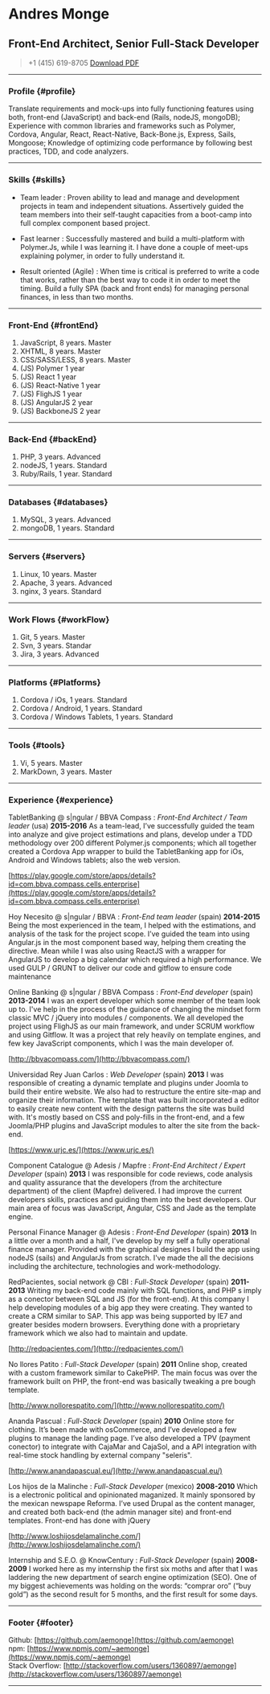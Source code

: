 # Andres Monge
## Front-End Architect, Senior Full-Stack Developer

> +1 (415) 619-8705
> [Download PDF](resume.pdf)

------

### Profile {#profile}

Translate requirements and mock-ups into fully functioning features using both, front-end (JavaScript) and back-end (Rails, nodeJS, mongoDB); Experience with common libraries and frameworks such as Polymer, Cordova, Angular, React, React-Native, Back-Bone.js, Express, Sails, Mongoose; Knowledge of optimizing code performance by following best practices, TDD, and code analyzers.

------

### Skills {#skills}

* Team leader
  : Proven ability to lead and manage and development projects in team and independent situations. Assertively guided the
  team members into their self-taught capacities from a boot-camp into full complex component based project.

* Fast learner
  : Successfully mastered and build a multi-platform with Polymer.Js, while I was learning it. I have done a
  couple of meet-ups explaining polymer, in order to fully understand it.

* Result oriented (Agile)
  : When time is critical is preferred to write a code that works, rather than the best way to code it in order to meet
  the timing. Build a fully SPA (back and front ends) for managing personal finances, in less than two months.

-------

### Front-End {#frontEnd}

1. JavaScript, 8 years. Master
1. XHTML, 8 years. Master
1. CSS/SASS/LESS, 8 years. Master
1. (JS) Polymer 1 year
1. (JS) React 1 year
1. (JS) React-Native 1 year
1. (JS) FlighJS 1 year
1. (JS) AngularJS 2 year
1. (JS) BackboneJS 2 year

-------

### Back-End {#backEnd}

1. PHP, 3 years. Advanced
1. nodeJS, 1 years. Standard
1. Ruby/Rails, 1 year. Standard

-------

### Databases {#databases}

1. MySQL, 3 years. Advanced
1. mongoDB, 1 years. Standard

-------

### Servers {#servers}

1. Linux, 10 years. Master
1. Apache, 3 years. Advanced
1. nginx, 3 years. Standard

-------

### Work Flows {#workFlow}

1. Git, 5 years. Master
1. Svn, 3 years. Standar
1. Jira, 3 years. Advanced

-------

### Platforms {#Platforms}

1. Cordova / iOs, 1 years. Standard
1. Cordova / Android, 1 years. Standard
1. Cordova / Windows Tablets, 1 years. Standard

-------

### Tools {#tools}

1. Vi, 5 years. Master
1. MarkDown, 3 years. Master

------

### Experience {#experience}

TabletBanking @ s|ngular / BBVA Compass
: *Front-End Architect / Team leader* (usa)
  __2015-2016__
 As a team-lead, I’ve successfully guided the team into analyze and give project estimations and plans, develop under a TDD methodology over 200 different Polymer.js components; which all together created a Cordova App wrapper to build the TabletBanking app for iOs, Android and Windows tablets; also the web version.

 [https://play.google.com/store/apps/details?id=com.bbva.compass.cells.enterprise](https://play.google.com/store/apps/details?id=com.bbva.compass.cells.enterprise)

Hoy Necesito @ s|ngular / BBVA
: *Front-End team leader* (spain)
  __2014-2015__
 Being the most experienced in the team, I helped with the estimations, and analysis of the task for the project scope. I’ve guided the team into using Angular.js in the most component based way, helping them creating the directive. Mean while I was also using ReactJS with a wrapper for AngularJS to develop a big calendar which required a high performance. We used GULP / GRUNT to deliver our code and git­flow to ensure code maintenance

Online Banking @ s|ngular / BBVA Compass
: *Front-End developer* (spain)
  __2013-2014__
 I was an expert developer which some member of the team look up to. I've help in the process of the guidance of changing the mindset form classic MVC / jQuery into modules / components. We all developed the project using FlighJS as our main framework, and under SCRUM workflow and using Git­flow. It was a project that rely heavily on template engines, and few key JavaScript components, which I was the main developer of.

 [http://bbvacompass.com/](http://bbvacompass.com/)

Universidad Rey Juan Carlos
: *Web Developer* (spain)
  __2013__
 I was responsible of creating a dynamic template and plugins under Joomla to build their entire website. We also had to restructure the entire site-map and organize their information. The template that was built incorporated a editor to easily create new content with the design patterns the site was build with. It's mostly based on CSS and poly-fills in the front-end, and a few Joomla/PHP plugins and JavaScript modules to alter the site from the back-end.

 [https://www.urjc.es/](https://www.urjc.es/)

Component Catalogue @ Adesis / Mapfre
: *Front-End Architect / Expert Developer* (spain)
  __2013__
 I was responsible for code reviews, code analysis and quality assurance that the developers (from the architecture
 department) of the client (Mapfre) delivered. I had improve the current developers skills, practices and guiding them into the best developers. Our main area of focus was JavaScript, Angular, CSS and Jade as the template engine.

Personal Finance Manager @ Adesis
: *Front-End Developer* (spain)
  __2013__
 In a little over a month and a half, I've develop by my self a fully operational finance manager. Provided with the
 graphical designes I build the app using nodeJS (sails) and AngularJs from scratch. I've made the all the decisions including the architecture, technologies and work-methodology.

RedPacientes, social network @ CBI
: *Full-Stack Developer* (spain)
 __2011-2013__
 Writing my back-end code mainly with SQL functions, and PHP s imply as a conector between SQL and JS (for the front-end).
 At this company I help developing modules of a big app they were creating. They wanted to create a CRM similar to SAP. This app was being supported by IE7 and greater besides modern browsers. Everything done with a proprietary framework which we also had to maintain and update.

 [http://redpacientes.com/](http://redpacientes.com/)

No llores Patito
: *Full-Stack Developer* (spain)
 __2011__
 Online shop, created with a custom framework similar to CakePHP. The main focus was over the framework built on PHP,
 the front-end was basically tweaking a pre bough template.

 [http://www.nollorespatito.com/](http://www.nollorespatito.com/)

Ananda Pascual
: *Full-Stack Developer* (spain)
 __2010__
 Online store for clothing. It’s been made with osCommerce, and I’ve developed a few plugins to manage the landing page.
 I’ve also developed a TPV (payment conector) to integrate with CajaMar and CajaSol,  and a API integration with real-time stock handling by
 external company "seleris".

 [http://www.anandapascual.eu/](http://www.anandapascual.eu/)

Los hijos de la Malinche
: *Full-Stack Developer* (mexico)
 __2008-2010__
 Which is a electronic political and opinionated maganized. It mainly sponsored by the mexican newspape Reforma. I’ve
 used Drupal as the content manager, and created both back-end (the admin manager site) and front-end templates. Front-end has done with jQuery

 [http://www.loshijosdelamalinche.com/](http://www.loshijosdelamalinche.com/)

Internship and S.E.O. @ KnowCentury
: *Full-Stack Developer* (spain)
 __2008-2009__
 I worked here as my internship the first six moths and after that I was laddering the new department of search engine optimization (SEO). One of my biggest achievements was holding on the words: “comprar oro” (“buy gold”) as the second result for 5 months, and the first result for some days.

------

### Footer {#footer}

Github: [https://github.com/aemonge](https://github.com/aemonge)
<br />
npm: [https://www.npmjs.com/~aemonge](https://www.npmjs.com/~aemonge)
<br />
Stack Overflow: [http://stackoverflow.com/users/1360897/aemonge](http://stackoverflow.com/users/1360897/aemonge)

------
